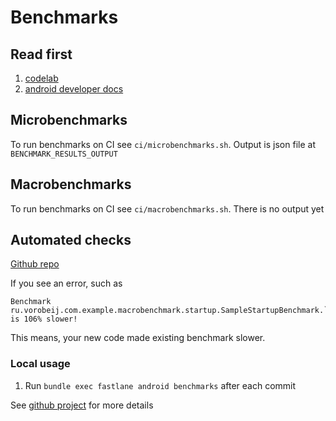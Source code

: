 # Benchmarks

## Read first

1. [codelab](https://developer.android.com/topic/performance/benchmarking/benchmarking-in-ci)
2. [android developer docs](https://developer.android.com/codelabs/android-baseline-profiles-improve)

## Microbenchmarks

To run benchmarks on CI see `ci/microbenchmarks.sh`. Output is json file
at `BENCHMARK_RESULTS_OUTPUT`

## Macrobenchmarks

To run benchmarks on CI see `ci/macrobenchmarks.sh`. There is no output yet

## Automated checks

[Github repo](https://github.com/vorobeij/regress-analytics)

If you see an error, such as

```shell
Benchmark ru.vorobeij.com.example.macrobenchmark.startup.SampleStartupBenchmark.`startup`() is 106% slower!
```

This means, your new code made existing benchmark slower.

### Local usage

1. Run `bundle exec fastlane android benchmarks` after each commit

See [github project](https://github.com/vorobeij/regress-analytics) for more details